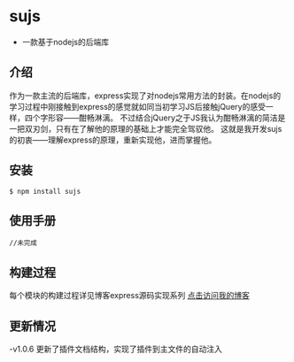# sujs
- 一款基于nodejs的后端库
## 介绍
 作为一款主流的后端库，express实现了对nodejs常用方法的封装。在nodejs的学习过程中刚接触到express的感觉就如同当初学习JS后接触jQuery的感受一样，四个字形容——酣畅淋漓。
 不过结合jQuery之于JS我认为酣畅淋漓的简洁是一把双刃剑，只有在了解他的原理的基础上才能完全驾驭他。
 这就是我开发sujs的初衷——理解express的原理，重新实现他，进而掌握他。
## 安装
```
$ npm install sujs
```
## 使用手册
```
//未完成
```
## 构建过程
 每个模块的构建过程详见博客express源码实现系列
<a href="https://betasu.github.io/archives/">点击访问我的博客</a>

## 更新情况
 -v1.0.6
	更新了插件文档结构，实现了插件到主文件的自动注入



